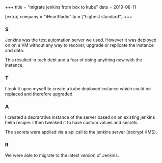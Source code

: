 +++
title = "migrate jenkins from box to kube"
date = 2019-08-11

[extra]
company = "iHeartRadio"
lp = ["highest standard"]
+++


### S
Jenkins was the test automation server we used. However it was deployed on
on a VM without any way to recover, upgrade or replicate the instance and data.

This resulted in tech debt and a fear of doing anything new with the instance.

### T
I took it upon myself to create a kube deployed instance which could be
replaced and therefore upgraded.

### A
I created a decrarative instance of the server based on an existing jenkins helm
recipie. I then tweaked it to have custom values and secrets.

The secrets were applied via a api call to the jenkins server (decrypt KMS).

### R
We were able to migrate to the latest version of Jenkins.



